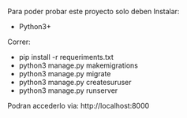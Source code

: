 Para poder probar este proyecto solo deben Instalar:
*  Python3+

Correr:
*  pip install -r requeriments.txt
*  python3 manage.py makemigrations
*  python3 manage.py migrate 
*  python3 manage.py createsuruser
*  python3 manage.py runserver

Podran accederlo via: http://localhost:8000


